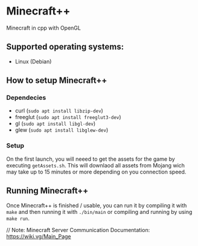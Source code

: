 # Minecraft++
 Minecraft in cpp with OpenGL

## Supported operating systems:
- Linux (Debian)

## How to setup Minecraft++

### Dependecies
 - curl     (`sudo apt install libzip-dev`)
 - freeglut (`sudo apt install freeglut3-dev`)
 - gl       (`sudo apt install libgl-dev`)
 - glew     (`sudo apt install libglew-dev`)

### Setup
On the first launch, you will neeed to get the assets for the game by executing `getAssets.sh`. This will downlaod all assets from Mojang wich may take up to 15 minutes or more depending on you connection speed.

## Running Minecraft++
Once Minecraft++ is finished / usable, you can run it by compiling it with `make` and then running it with `./bin/main` or compiling and running by using `make run`.

// Note: Minecraft Server Communication Documentation: https://wiki.vg/Main_Page